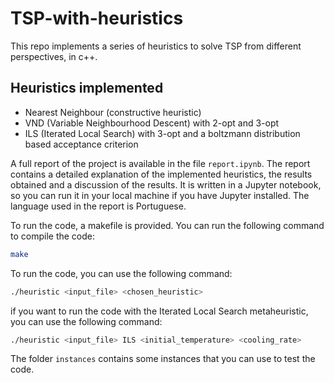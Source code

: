 # TSP-with-heuristics
This repo implements a series of heuristics to solve TSP from different perspectives, in c++.

## Heuristics implemented
- Nearest Neighbour (constructive heuristic)
- VND (Variable Neighbourhood Descent) with 2-opt and 3-opt
- ILS (Iterated Local Search) with 3-opt and a boltzmann distribution based acceptance criterion

A full report of the project is available in the file `report.ipynb`. The report contains a detailed explanation of the implemented heuristics, the results obtained and a discussion of the results. It is written in a Jupyter notebook, so you can run it in your local machine if you have Jupyter installed. The language used in the report is Portuguese.

To run the code, a makefile is provided. You can run the following command to compile the code:
```bash
make
```
To run the code, you can use the following command:
```bash
./heuristic <input_file> <chosen_heuristic>
```
if you want to run the code with the Iterated Local Search metaheuristic, you can use the following command:
```bash
./heuristic <input_file> ILS <initial_temperature> <cooling_rate>
```
The folder `instances` contains some instances that you can use to test the code.
